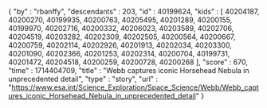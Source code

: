 {
  "by" : "rbanffy",
  "descendants" : 203,
  "id" : 40199624,
  "kids" : [ 40204187, 40200270, 40199935, 40200763, 40205495, 40201289, 40200155, 40199970, 40202716, 40200332, 40206023, 40203589, 40202706, 40204519, 40203282, 40202309, 40202505, 40200564, 40200667, 40200759, 40202114, 40202926, 40201913, 40202034, 40203300, 40201090, 40202366, 40201253, 40202314, 40200704, 40199731, 40201472, 40204518, 40200259, 40200728, 40200268 ],
  "score" : 670,
  "time" : 1714404709,
  "title" : "Webb captures iconic Horsehead Nebula in unprecedented detail",
  "type" : "story",
  "url" : "https://www.esa.int/Science_Exploration/Space_Science/Webb/Webb_captures_iconic_Horsehead_Nebula_in_unprecedented_detail"
}
